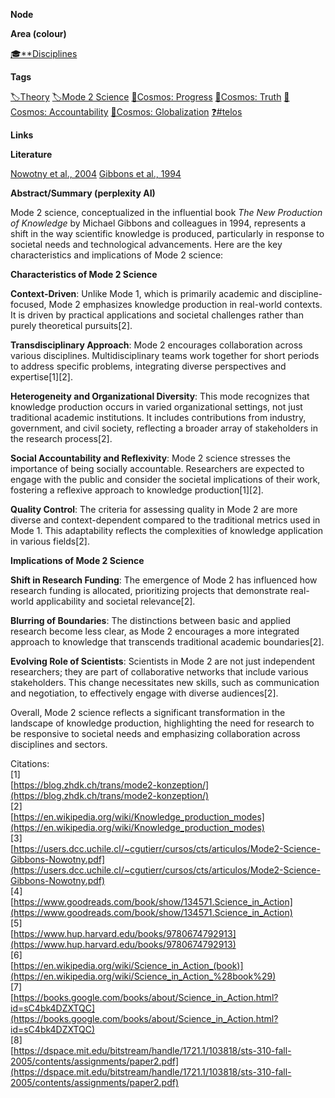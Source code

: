 **Node**

**Area (colour)**

[🎓**Disciplines](https://lean-sphynx-49b.notion.site/Disciplines-72ba770b397c4f34aed13a10d8d0cc3e?pvs=21)

**Tags**

[🏷️Theory](https://lean-sphynx-49b.notion.site/Theory-8b50544e2f09474c93709d9f853e692f?pvs=21) [🏷️Mode 2 Science](https://lean-sphynx-49b.notion.site/Mode-2-Science-f4287daae3de4bb983342cd01f6f6bcb?pvs=21) [🌌Cosmos: Progress](https://lean-sphynx-49b.notion.site/Cosmos-Progress-9b264eb6e46c4d039df020e1d9342b9c?pvs=21) [🌌Cosmos: Truth](https://lean-sphynx-49b.notion.site/Cosmos-Truth-af34d1903e934f1b989baa138fdfecc6?pvs=21) [🌌Cosmos: Accountability](https://lean-sphynx-49b.notion.site/Cosmos-Accountability-d4c5602b14234f37b493f1133e177038?pvs=21) [🌌Cosmos: Globalization](https://lean-sphynx-49b.notion.site/Cosmos-Globalization-8bfcc0523ab64a819cd329a6875da3ed?pvs=21) [❓#telos](https://lean-sphynx-49b.notion.site/Telos-11587210186680608bc3ecc5d1ba5772?pvs=21)

**Links**

  

**Literature**

[Nowotny et al., 2004](https://lean-sphynx-49b.notion.site/Nowotny-et-al-2004-b55fa0e431414b2883eebf22e1d34b62?pvs=21) [Gibbons et al., 1994](https://lean-sphynx-49b.notion.site/Gibbons-et-al-1994-df2687bfde294e23ab090d6687b61803?pvs=21)

**Abstract/Summary (perplexity AI)**

Mode 2 science, conceptualized in the influential book _The New Production of Knowledge_ by Michael Gibbons and colleagues in 1994, represents a shift in the way scientific knowledge is produced, particularly in response to societal needs and technological advancements. Here are the key characteristics and implications of Mode 2 science:

**Characteristics of Mode 2 Science**

**Context-Driven**: Unlike Mode 1, which is primarily academic and discipline-focused, Mode 2 emphasizes knowledge production in real-world contexts. It is driven by practical applications and societal challenges rather than purely theoretical pursuits[2].

**Transdisciplinary Approach**: Mode 2 encourages collaboration across various disciplines. Multidisciplinary teams work together for short periods to address specific problems, integrating diverse perspectives and expertise[1][2].

**Heterogeneity and Organizational Diversity**: This mode recognizes that knowledge production occurs in varied organizational settings, not just traditional academic institutions. It includes contributions from industry, government, and civil society, reflecting a broader array of stakeholders in the research process[2].

**Social Accountability and Reflexivity**: Mode 2 science stresses the importance of being socially accountable. Researchers are expected to engage with the public and consider the societal implications of their work, fostering a reflexive approach to knowledge production[1][2].

**Quality Control**: The criteria for assessing quality in Mode 2 are more diverse and context-dependent compared to the traditional metrics used in Mode 1. This adaptability reflects the complexities of knowledge application in various fields[2].

**Implications of Mode 2 Science**

**Shift in Research Funding**: The emergence of Mode 2 has influenced how research funding is allocated, prioritizing projects that demonstrate real-world applicability and societal relevance[2].

**Blurring of Boundaries**: The distinctions between basic and applied research become less clear, as Mode 2 encourages a more integrated approach to knowledge that transcends traditional academic boundaries[2].

**Evolving Role of Scientists**: Scientists in Mode 2 are not just independent researchers; they are part of collaborative networks that include various stakeholders. This change necessitates new skills, such as communication and negotiation, to effectively engage with diverse audiences[2].

Overall, Mode 2 science reflects a significant transformation in the landscape of knowledge production, highlighting the need for research to be responsive to societal needs and emphasizing collaboration across disciplines and sectors.

Citations:  
[1]  
[https://blog.zhdk.ch/trans/mode2-konzeption/](https://blog.zhdk.ch/trans/mode2-konzeption/)  
[2]  
[https://en.wikipedia.org/wiki/Knowledge_production_modes](https://en.wikipedia.org/wiki/Knowledge_production_modes)  
[3]  
[https://users.dcc.uchile.cl/~cgutierr/cursos/cts/articulos/Mode2-Science-Gibbons-Nowotny.pdf](https://users.dcc.uchile.cl/~cgutierr/cursos/cts/articulos/Mode2-Science-Gibbons-Nowotny.pdf)  
[4]  
[https://www.goodreads.com/book/show/134571.Science_in_Action](https://www.goodreads.com/book/show/134571.Science_in_Action)  
[5]  
[https://www.hup.harvard.edu/books/9780674792913](https://www.hup.harvard.edu/books/9780674792913)  
[6]  
[https://en.wikipedia.org/wiki/Science_in_Action_(book)](https://en.wikipedia.org/wiki/Science_in_Action_%28book%29)  
[7]  
[https://books.google.com/books/about/Science_in_Action.html?id=sC4bk4DZXTQC](https://books.google.com/books/about/Science_in_Action.html?id=sC4bk4DZXTQC)  
[8]  
[https://dspace.mit.edu/bitstream/handle/1721.1/103818/sts-310-fall-2005/contents/assignments/paper2.pdf](https://dspace.mit.edu/bitstream/handle/1721.1/103818/sts-310-fall-2005/contents/assignments/paper2.pdf)